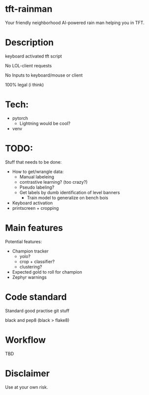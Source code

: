 # tft-rainman
Your friendly neighborhood AI-powered rain man helping you in TFT.

# Description
keyboard activated tft script

No LOL-client requests

No Inputs to keyboard/mouse or client

100% legal (i think)

# Tech:
- pytorch
  - Lightning would be cool?
- venv

# TODO:
Stuff that needs to be done:
- How to get/wrangle data:
  - Manual labeleing
  - contrastive learning? (too crazy?)
  - Pseudo labeling?
  - Get labels by dumb identification of level banners
    - Train model to generalize on bench bois
- Keyboard activation
- printscreen + cropping

# Main features
Potential features:
- Champion tracker
  - yolo?
  - crop + classifier?
  - clustering?
- Expected gold to roll for champion
- Zephyr warnings

# Code standard
Standard good practise git stuff

black and pep8 (black > flake8)

# Workflow
TBD

# Disclaimer
Use at your own risk. 

